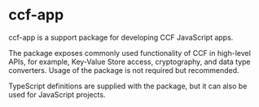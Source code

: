 # ccf-app

ccf-app is a support package for developing CCF JavaScript apps.

The package exposes commonly used functionality of CCF in high-level APIs,
for example, Key-Value Store access, cryptography, and data type converters.
Usage of the package is not required but recommended.

TypeScript definitions are supplied with the package, but it can also be used for JavaScript projects.
